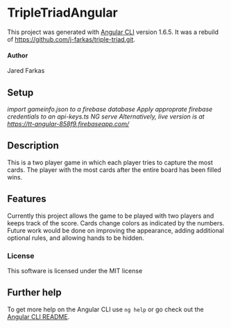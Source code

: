 # TripleTriadAngular

This project was generated with [Angular CLI](https://github.com/angular/angular-cli) version 1.6.5. It was a rebuild of https://github.com/j-farkas/triple-triad.git.

#### Author

Jared Farkas

## Setup
*_import gameinfo.json to a firebase database_*
*_Apply approprate firebase credentials to an api-keys.ts_*
*_NG serve_*
*_Alternatively, live version is at https://tt-angular-858f9.firebaseapp.com/_*


## Description

This is a two player game in which each player tries to capture the most cards. The player with the most cards after the entire board has been filled wins.

## Features
Currently this project allows the game to be played with two players and keeps track of the score. Cards change colors as indicated by the numbers. Future work would be done on improving the appearance, adding additional optional rules, and allowing hands to be hidden.

### License
This software is licensed under the MIT license

## Further help

To get more help on the Angular CLI use `ng help` or go check out the [Angular CLI README](https://github.com/angular/angular-cli/blob/master/README.md).
